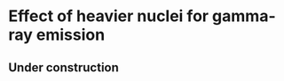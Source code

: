 Effect of heavier nuclei for gamma-ray emission
===============================================

Under construction
------------------
